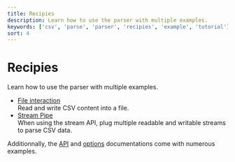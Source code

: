```yaml
---
title: Recipies
description: Learn how to use the parser with multiple examples.
keywords: ['csv', 'parse', 'parser', 'recipies', 'example', 'tutorial']
sort: 4
---
```


# Recipies

Learn how to use the parser with multiple examples.

* [File interaction](/parse/recipies/file_iteraction/)   
  Read and write CSV content into a file.
* [Stream Pipe](/parse/api/callback/)   
  When using the stream API, plug multiple readable and writable streams to parse CSV data.
  
Additionnally, the [API](/parse/api/) and [options](/parse/options/) documentations come with numerous examples.
